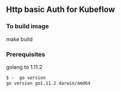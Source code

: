 ## Http basic Auth for Kubeflow

### To build image

make build

### Prerequisites

golang to 1.11.2

```sh
$ ☞  go version
go version go1.11.2 darwin/amd64
```